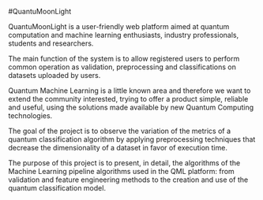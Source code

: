 #QuantuMoonLight

QuantuMoonLight is a user-friendly web platform aimed at quantum computation and machine learning enthusiasts, industry professionals, students and researchers.

The main function of the system is to allow registered users to perform common operation as validation, preprocessing and classifications on datasets uploaded by users.

Quantum Machine Learning is a little known area and therefore we want to extend the community interested, trying to offer a product simple, reliable and useful, using the solutions made available by new Quantum Computing technologies.

The goal of the project is to observe the variation of the metrics of a quantum classification algorithm by applying preprocessing techniques that decrease the dimensionality of a dataset in favor of execution time.

The purpose of this project is to present, in detail, the algorithms of the Machine Learning pipeline algorithms used in the QML platform: from validation and feature engineering methods to the creation and use of the quantum classification model.